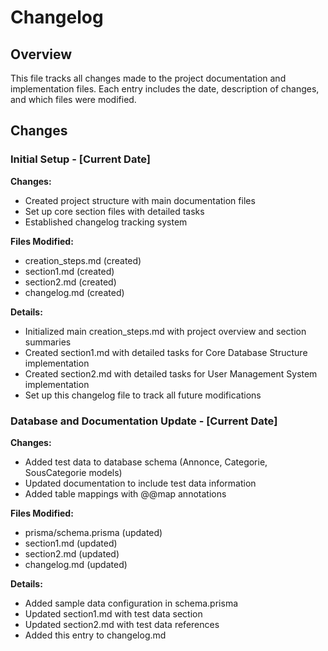 # Changelog

## Overview
This file tracks all changes made to the project documentation and implementation files. Each entry includes the date, description of changes, and which files were modified.

## Changes

### Initial Setup - [Current Date]

**Changes:**
- Created project structure with main documentation files
- Set up core section files with detailed tasks
- Established changelog tracking system

**Files Modified:**
- creation_steps.md (created)
- section1.md (created)
- section2.md (created)
- changelog.md (created)

**Details:**
- Initialized main creation_steps.md with project overview and section summaries
- Created section1.md with detailed tasks for Core Database Structure implementation
- Created section2.md with detailed tasks for User Management System implementation
- Set up this changelog file to track all future modifications

### Database and Documentation Update - [Current Date]

**Changes:**
- Added test data to database schema (Annonce, Categorie, SousCategorie models)
- Updated documentation to include test data information
- Added table mappings with @@map annotations

**Files Modified:**
- prisma/schema.prisma (updated)
- section1.md (updated)
- section2.md (updated)
- changelog.md (updated)

**Details:**
- Added sample data configuration in schema.prisma
- Updated section1.md with test data section
- Updated section2.md with test data references
- Added this entry to changelog.md